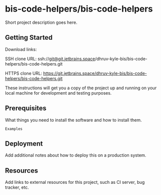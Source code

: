 # bis-code-helpers/bis-code-helpers

Short project description goes here.

## Getting Started

Download links:

SSH clone URL: ssh://git@git.jetbrains.space/dhruv-kyle-bis/bis-code-helpers/bis-code-helpers.git

HTTPS clone URL: https://git.jetbrains.space/dhruv-kyle-bis/bis-code-helpers/bis-code-helpers.git



These instructions will get you a copy of the project up and running on your local machine for development and testing purposes.

## Prerequisites

What things you need to install the software and how to install them.

```
Examples
```

## Deployment

Add additional notes about how to deploy this on a production system.

## Resources

Add links to external resources for this project, such as CI server, bug tracker, etc.
